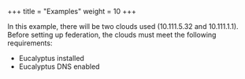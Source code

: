 +++
title = "Examples"
weight = 10
+++

In this example, there will be two clouds used (10.111.5.32 and 10.111.1.1). Before setting up federation, the clouds must meet the following requirements: 

* Eucalyptus installed 
* Eucalyptus DNS enabled 


